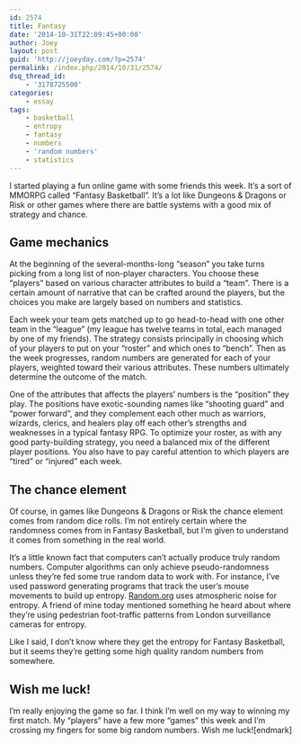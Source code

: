 ```yaml
---
id: 2574
title: Fantasy
date: '2014-10-31T22:09:45+00:00'
author: Joey
layout: post
guid: 'http://joeyday.com/?p=2574'
permalink: /index.php/2014/10/31/2574/
dsq_thread_id:
    - '3178725500'
categories:
    - essay
tags:
    - basketball
    - entropy
    - fantasy
    - numbers
    - 'random numbers'
    - statistics
---
```


I started playing a fun online game with some friends this week. It’s a sort of MMORPG called “Fantasy Basketball”. It’s a lot like Dungeons &amp; Dragons or Risk or other games where there are battle systems with a good mix of strategy and chance.

## Game mechanics

At the beginning of the several-months-long “season” you take turns picking from a long list of non-player characters. You choose these “players” based on various character attributes to build a “team”. There is a certain amount of narrative that can be crafted around the players, but the choices you make are largely based on numbers and statistics.

Each week your team gets matched up to go head-to-head with one other team in the “league” (my league has twelve teams in total, each managed by one of my friends). The strategy consists principally in choosing which of your players to put on your “roster” and which ones to “bench”. Then as the week progresses, random numbers are generated for each of your players, weighted toward their various attributes. These numbers ultimately determine the outcome of the match.

One of the attributes that affects the players’ numbers is the “position” they play. The positions have exotic-sounding names like “shooting guard” and “power forward”, and they complement each other much as warriors, wizards, clerics, and healers play off each other’s strengths and weaknesses in a typical fantasy RPG. To optimize your roster, as with any good party-building strategy, you need a balanced mix of the different player positions. You also have to pay careful attention to which players are “tired” or “injured” each week.

## The chance element

Of course, in games like Dungeons &amp; Dragons or Risk the chance element comes from random dice rolls. I’m not entirely certain where the randomness comes from in Fantasy Basketball, but I’m given to understand it comes from something in the real world.

It’s a little known fact that computers can’t actually produce truly random numbers. Computer algorithms can only achieve pseudo-randomness unless they’re fed some true random data to work with. For instance, I’ve used password generating programs that track the user’s mouse movements to build up entropy. [Random.org](http://random.org) uses atmospheric noise for entropy. A friend of mine today mentioned something he heard about where they’re using pedestrian foot-traffic patterns from London surveillance cameras for entropy.

Like I said, I don’t know where they get the entropy for Fantasy Basketball, but it seems they’re getting some high quality random numbers from somewhere.

## Wish me luck!

I’m really enjoying the game so far. I think I’m well on my way to winning my first match. My “players” have a few more “games” this week and I’m crossing my fingers for some big random numbers. Wish me luck!\[endmark\]